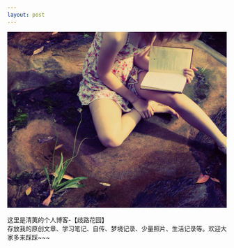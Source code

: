 ```yaml
---    
layout: post  
---        
```

<img src="/images/fulls/08.jpg" class="fit image"> 

这里是清荑的个人博客-【歧路花园】  
存放我的原创文章、学习笔记、自传、梦境记录、少量照片、生活记录等。欢迎大家多来踩踩~~~
